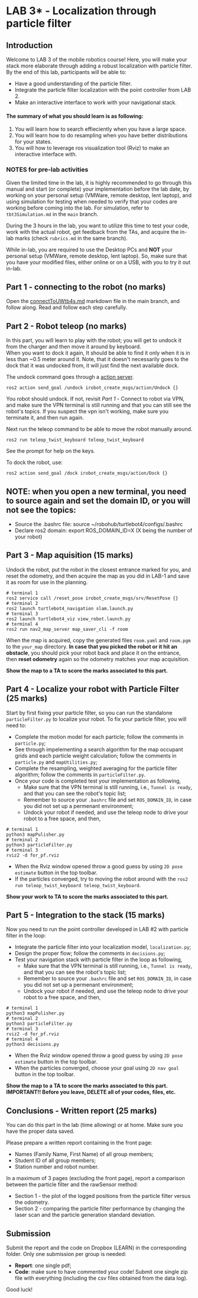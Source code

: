 # LAB 3\* - Localization through particle filter

## Introduction

Welcome to LAB 3 of the mobile robotics course! Here, you will make your stack more elaborate through adding a robust localization with particle filter. By the end of this lab, participants will be able to:
- Have a good understanding of the particle filter.
- Integrate the particle filter localization with the point controller from LAB 2.
- Make an interactive interface to work with your navigational stack. 


#### The summary of what you should learn is as following:

1. You will learn how to search effieciently when you have a large space. 
2. You will learn how to do resampling when you have better distributions for your states.
3. You will how to leverage ros visualization tool (Rviz) to make an interactive interface with.


### NOTES for pre-lab activities
Given the limited time in the lab, it is highly recommended to go through this manual and start (or complete) your implementation before the lab date, by working on your personal setup (VMWare, remote desktop, lent laptop), and using simulation for testing when needed to verify that your codes are working before coming into the lab. For simulation, refer to `tbt3Simulation.md` in the `main` branch.

During the 3 hours in the lab, you want to utilize this time to test your code, work with the actual robot, get feedback from the TAs, and acquire the in-lab marks (check `rubrics.md` in the same branch).

While in-lab, you are required to use the Desktop PCs and **NOT** your personal setup (VMWare, remote desktop, lent laptop). So, make sure that you have your modified files, either online or on a USB, with you to try it out in-lab. 

## Part 1 - connecting to the robot (no marks)
Open the [connectToUWtb4s.md](https://github.com/aalghooneh/MTE544_student/blob/main/connectToUWtb4s.md) markdown file in the main branch, and follow along. Read and follow each step carefully.

## Part 2 - Robot teleop (no marks)

In this part, you will learn to play with the robot; you will get to undock it from the charger and then move it around by keyboard.  
When you want to dock it again, It should be able to find it only when it is in less than ~0.5 meter around it. Note, that it doesn't
necessarily goes to the dock that it was undocked from, it will just find the next available dock.

The undock command goes through a [action server](https://docs.ros.org/en/humble/Tutorials/Intermediate/Writing-an-Action-Server-Client/Cpp.html).

```
ros2 action send_goal /undock irobot_create_msgs/action/Undock {}
```
You robot should undock.
If not, revisit *Part 1* - Connect to robot via VPN, and make sure the VPN terminal is still running and that you can still see the robot's topics. If you suspect the vpn isn't working, make sure you terminate it, and then run again.

Next run the teleop command to be able to move the robot manually around.

```
ros2 run teleop_twist_keyboard teleop_twist_keyboard
```

See the prompt for help on the keys. 

To dock the robot, use:

```
ros2 action send_goal /dock irobot_create_msgs/action/Dock {}
```

## NOTE: when you open a new terminal, you need to source again and set the domain ID, or you will not see the topics:

- Source the .bashrc file: source ~/robohub/turtlebot4/configs/.bashrc
- Declare ros2 domain: export ROS_DOMAIN_ID=X (X being the number of your robot)


## Part 3 - Map aquisition (15 marks)

Undock the robot, put the robot in the closest entrance marked for you, and reset the odometry, and then acquire the map as you did in LAB-1 and save it as room for use in the planning.

```
# terminal 1
ros2 service call /reset_pose irobot_create_msgs/srv/ResetPose {}
# terminal 2
ros2 launch turtlebot4_navigation slam.launch.py
# terminal 3
ros2 launch turtlebot4_viz view_robot.launch.py
# terminal 4
ros2 run nav2_map_server map_saver_cli -f room
``` 
When the map is acquired, copy the generated files ```room.yaml``` and ```room.pgm``` to the ```your_map``` directory. **In case that you picked the robot or it hit an obstacle**, you should pick your robot back and place it on the entrance, then **reset odometry** again so the odometry matches your map acquisition.

**Show the map to a TA to score the marks associated to this part.**

## Part 4 - Localize your robot with Particle Filter (25 marks)
Start by first fixing your particle filter, so you can run the standalone ```particleFilter.py``` to localize your robot. 
To fix your particle filter, you will need to:
- Complete the motion model for each particle; follow the comments in ```particle.py```;
- See through impelementing a search algorithm for the map occupant grids and each particle weight calculation; follow the comments in ```particle.py``` and ```mapUtilities.py```;
- Complete the resampling, weighted averaging for the particle filter algorithm; follow the comments in ```particleFilter.py```.
- Once your code is completed test your implementation as following,
  - Make sure that the VPN terminal is still running, i.e., ```Tunnel is ready```, and that you can see the robot's topic list;
  - Remember to source your ```.bashrc``` file and set ```ROS_DOMAIN_ID```, in case you did not set up a permenant environment;
  - Undock your robot if needed, and use the teleop node to drive your robot to a free space, and then,

```
# terminal 1
python3 mapPulisher.py
# terminal 2
python3 particleFilter.py
# terminal 3
rviz2 -d for_pf.rviz
``` 
  - When the Rviz window opened throw a good guess by using ```2D pose estimate``` button in the top toolbar.
  - If the particles converged, try to moving the robot around with the ```ros2 run teleop_twist_keyboard teleop_twist_keyboard```.


**Show your work to TA to score the marks associated to this part.**



## Part 5 - Integration to the stack (15 marks)
Now you need to run the point controller developed in LAB #2 with particle filter in the loop:
- Integrate the particle filter into your localization model, ```localization.py```;
- Design the proper flow; follow the comments in ```decisions.py```;
- Test your navigation stack with particle filter in the loop as following,
  - Make sure that the VPN terminal is still running, i.e., ```Tunnel is ready```, and that you can see the robot's topic list;
  - Remember to source your ```.bashrc``` file and set ```ROS_DOMAIN_ID```, in case you did not set up a permenant environment;
  - Undock your robot if needed, and use the teleop node to drive your robot to a free space, and then,

```
# terminal 1
python3 mapPulisher.py
# terminal 2
python3 particleFilter.py
# terminal 3
rviz2 -d for_pf.rviz
# terminal 4
python3 decisions.py
``` 
  - When the Rviz window opened throw a good guess by using ```2D pose estimate``` button in the top toolbar.
  - When the particles converged, choose your goal using ```2D nav goal``` button in the top toolbar.

**Show the map to a TA to score the marks associated to this part.**
**IMPORTANT!! Before you leave, DELETE all of your codes, files, etc.**

## Conclusions - Written report (25 marks)
You can do this part in the lab (time allowing) or at home. Make sure you have the proper data saved.

Please prepare a written report containing in the front page:
- Names (Family Name, First Name) of all group members;
- Student ID of all group members;
- Station number and robot number.

In a maximum of 3 pages (excluding the front page), report a comparison between the particle filter and the rawSensor method:

* Section 1 - the plot of the logged positions from the particle filter versus the odometry. 
* Section 2 - comparing the particle filter performance by changing the laser scan and the particle generation standard deviation.

## Submission

Submit the report and the code on Dropbox (LEARN) in the corresponding folder. Only one submission per group is needed:
- **Report**: one single pdf;
- **Code**: make sure to have commented your code! Submit one single zip file with everything (including the csv files obtained from the data log).


Good luck!
